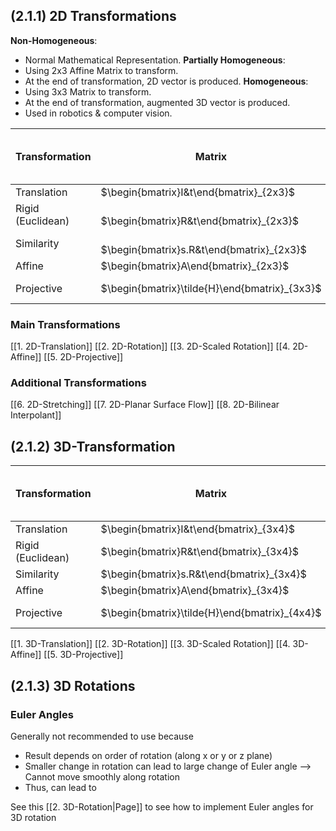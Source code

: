 ## (2.1.1) 2D Transformations

**Non-Homogeneous**: 
- Normal Mathematical Representation.
**Partially Homogeneous**: 
- Using 2x3 Affine Matrix to transform. 
- At the end of transformation, 2D vector is produced.
**Homogeneous**: 
- Using 3x3 Matrix to transform. 
- At the end of transformation, augmented 3D vector is produced.
- Used in robotics & computer vision.

| Transformation    | Matrix                                        | No. of Degree of Freedom | Preserves      |
| ----------------- | --------------------------------------------- | ------------------------ | -------------- |
| Translation       | $\begin{bmatrix}I&t\end{bmatrix}_{2x3}$       | 2                        | Orientation    |
| Rigid (Euclidean) | <br>$\begin{bmatrix}R&t\end{bmatrix}_{2x3}$   | 3                        | Length         |
| Similarity        | <br>$\begin{bmatrix}s.R&t\end{bmatrix}_{2x3}$ | 4                        | Angles         |
| Affine            | $\begin{bmatrix}A\end{bmatrix}_{2x3}$         | 6                        | Parallelism    |
| Projective        | $\begin{bmatrix}\tilde{H}\end{bmatrix}_{3x3}$ | 8                        | Straight Lines |

### Main Transformations
[[1. 2D-Translation]]
[[2. 2D-Rotation]]
[[3. 2D-Scaled Rotation]]
[[4. 2D-Affine]]
[[5. 2D-Projective]]
### Additional Transformations
[[6. 2D-Stretching]]
[[7. 2D-Planar Surface Flow]]
[[8. 2D-Bilinear Interpolant]]


## (2.1.2) 3D-Transformation
| Transformation    | Matrix                                        | No. of Degree of Freedom | Preserves      |
| ----------------- | --------------------------------------------- | ------------------------ | -------------- |
| Translation       | $\begin{bmatrix}I&t\end{bmatrix}_{3x4}$       | 3                        | Orientation    |
| Rigid (Euclidean) | $\begin{bmatrix}R&t\end{bmatrix}_{3x4}$       | 6                        | Length         |
| Similarity        | $\begin{bmatrix}s.R&t\end{bmatrix}_{3x4}$     | 7                        | Angles         |
| Affine            | $\begin{bmatrix}A\end{bmatrix}_{3x4}$         | 12                       | Parallelism    |
| Projective        | $\begin{bmatrix}\tilde{H}\end{bmatrix}_{4x4}$ | 15                       | Straight Lines |

[[1. 3D-Translation]]
[[2. 3D-Rotation]]
[[3. 3D-Scaled Rotation]]
[[4. 3D-Affine]]
[[5. 3D-Projective]]


## (2.1.3) 3D Rotations
### Euler Angles
Generally not recommended to use because
- Result depends on order of rotation (along x or y or z plane)
- Smaller change in rotation can lead to large change of Euler angle --> Cannot move smoothly along rotation
- Thus, can lead to 

See this [[2. 3D-Rotation|Page]] to see how to implement Euler angles for 3D rotation
